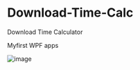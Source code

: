 # Download-Time-Calc
Download Time Calculator

Myfirst WPF apps

![image](https://github.com/Ampelios/Download-Time-Calc/assets/87393966/505548f2-c2fe-4155-8e66-8707d7f41039)
